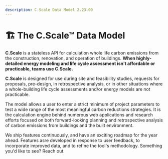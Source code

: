 ```yaml
---
description: C.Scale Data Model 2.23.00
---
```


# 🏗 The C.Scale™ Data Model

**C.Scale** is a stateless API for calculation whole life carbon emissions from the construction, renovation, and operation of buildings. **When highly-detailed energy modeling and life cycle assessment isn't affordable or practicable, teams use C.Scale.**

**C.Scale** is designed for use during site and feasibility studies, requests for proposals, pre-design, in retrospective analysis, or in other situations where a whole-building life cycle assessments and/or energy models are not practicable.&#x20;

The model allows a user to enter a strict minimum of project parameters to test a wide range of the most meaningful carbon reductions strategies. It is the calculation engine behind numerous web applications and research efforts focused on both forward-looking planning and retrospective analysis of carbon emissions from buildings and the built environment.

We ship features continuously, and have an exciting roadmap for the year ahead. Features asre developed in response to user feedback, to incorporate improved data, and to refine the tool's methodology. Something you'd like to see? Reach out.&#x20;

